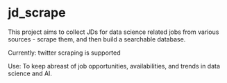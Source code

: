 # jd_scrape
This project aims to collect JDs for data science related jobs from various sources - scrape them, and then
build a searchable database.

Currently: twitter scraping is supported

Use: To keep abreast of job opportunities, availabilities, and trends in data
science and AI.
